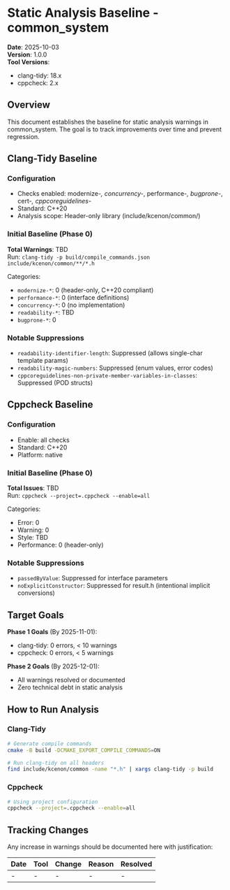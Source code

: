 # Static Analysis Baseline - common_system

**Date**: 2025-10-03  
**Version**: 1.0.0  
**Tool Versions**:
- clang-tidy: 18.x
- cppcheck: 2.x

## Overview

This document establishes the baseline for static analysis warnings in common_system.
The goal is to track improvements over time and prevent regression.

## Clang-Tidy Baseline

### Configuration
- Checks enabled: modernize-*, concurrency-*, performance-*, bugprone-*, cert-*, cppcoreguidelines-*
- Standard: C++20
- Analysis scope: Header-only library (include/kcenon/common/)

### Initial Baseline (Phase 0)

**Total Warnings**: TBD  
Run: `clang-tidy -p build/compile_commands.json include/kcenon/common/**/*.h`

Categories:
- `modernize-*`: 0 (header-only, C++20 compliant)
- `performance-*`: 0 (interface definitions)
- `concurrency-*`: 0 (no implementation)
- `readability-*`: TBD
- `bugprone-*`: 0

### Notable Suppressions
- `readability-identifier-length`: Suppressed (allows single-char template params)
- `readability-magic-numbers`: Suppressed (enum values, error codes)
- `cppcoreguidelines-non-private-member-variables-in-classes`: Suppressed (POD structs)

## Cppcheck Baseline

### Configuration
- Enable: all checks
- Standard: C++20
- Platform: native

### Initial Baseline (Phase 0)

**Total Issues**: TBD  
Run: `cppcheck --project=.cppcheck --enable=all`

Categories:
- Error: 0
- Warning: 0
- Style: TBD
- Performance: 0 (header-only)

### Notable Suppressions
- `passedByValue`: Suppressed for interface parameters
- `noExplicitConstructor`: Suppressed for result.h (intentional implicit conversions)

## Target Goals

**Phase 1 Goals** (By 2025-11-01):
- clang-tidy: 0 errors, < 10 warnings
- cppcheck: 0 errors, < 5 warnings

**Phase 2 Goals** (By 2025-12-01):
- All warnings resolved or documented
- Zero technical debt in static analysis

## How to Run Analysis

### Clang-Tidy
```bash
# Generate compile commands
cmake -B build -DCMAKE_EXPORT_COMPILE_COMMANDS=ON

# Run clang-tidy on all headers
find include/kcenon/common -name "*.h" | xargs clang-tidy -p build
```

### Cppcheck
```bash
# Using project configuration
cppcheck --project=.cppcheck --enable=all
```

## Tracking Changes

Any increase in warnings should be documented here with justification:

| Date | Tool | Change | Reason | Resolved |
|------|------|--------|--------|----------|
| - | - | - | - | - |

